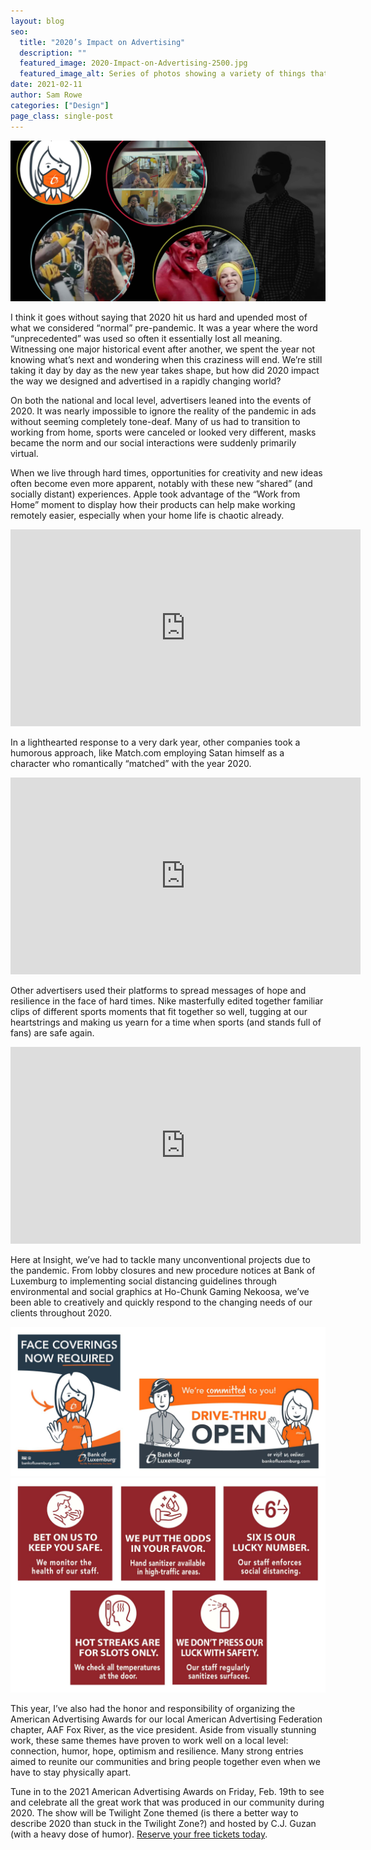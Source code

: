 ```yaml
---
layout: blog
seo:
  title: "2020’s Impact on Advertising"
  description: ""
  featured_image: 2020-Impact-on-Advertising-2500.jpg
  featured_image_alt: Series of photos showing a variety of things that changed during the pandemic
date: 2021-02-11
author: Sam Rowe
categories: ["Design"]
page_class: single-post
---
```


![Series of photos showing a variety of things that changed during the pandemic](2020-Impact-on-Advertising-2500.jpg)

I think it goes without saying that 2020 hit us hard and upended most of what we considered “normal” pre-pandemic. It was a year where the word “unprecedented” was used so often it essentially lost all meaning. Witnessing one major historical event after another, we spent the year not knowing what’s next and wondering when this craziness will end. We’re still taking it day by day as the new year takes shape, but how did 2020 impact the way we designed and advertised in a rapidly changing world?

On both the national and local level, advertisers leaned into the events of 2020. It was nearly impossible to ignore the reality of the pandemic in ads without seeming completely tone-deaf. Many of us had to transition to working from home, sports were canceled or looked very different, masks became the norm and our social interactions were suddenly primarily virtual.

When we live through hard times, opportunities for creativity and new ideas often become even more apparent, notably with these new “shared” (and socially distant) experiences. Apple took advantage of the “Work from Home” moment to display how their products can help make working remotely easier, especially when your home life is chaotic already.

<div class="aspect-ratio">
    <iframe width="560" height="315" src="https://www.youtube.com/embed/6_pru8U2RmM" frameborder="0" allow="accelerometer; autoplay; clipboard-write; encrypted-media; gyroscope; picture-in-picture" allowfullscreen></iframe>
</div>

In a lighthearted response to a very dark year, other companies took a humorous approach, like Match.com employing Satan himself as a character who romantically “matched” with the year 2020.

<div class="aspect-ratio">
    <iframe width="560" height="315" src="https://www.youtube.com/embed/L4l0rCjatGI" frameborder="0" allow="accelerometer; autoplay; clipboard-write; encrypted-media; gyroscope; picture-in-picture" allowfullscreen></iframe>
</div>

Other advertisers used their platforms to spread messages of hope and resilience in the face of hard times. Nike masterfully edited together familiar clips of different sports moments that fit together so well, tugging at our heartstrings and making us yearn for a time when sports (and stands full of fans) are safe again.

<div class="aspect-ratio">
    <iframe width="560" height="315" src="https://www.youtube.com/embed/WA4dDs0T7sM" frameborder="0" allow="accelerometer; autoplay; clipboard-write; encrypted-media; gyroscope; picture-in-picture" allowfullscreen></iframe>
</div>

Here at Insight, we’ve had to tackle many unconventional projects due to the pandemic. From lobby closures and new procedure notices at Bank of Luxemburg to implementing social distancing guidelines through environmental and social graphics at Ho-Chunk Gaming Nekoosa, we’ve been able to creatively and quickly respond to the changing needs of our clients throughout 2020.

![Bank of Luxemburg COVID-19 campaign effort](BOL-2020-campaign-graphics-1800.jpg)
![Bank of Luxemburg COVID-19 campaign effort](HCGN-Safety-Campaign-1800.jpg)

This year, I’ve also had the honor and responsibility of organizing the American Advertising Awards for our local American Advertising Federation chapter, AAF Fox River, as the vice president. Aside from visually stunning work, these same themes have proven to work well on a local level: connection, humor, hope, optimism and resilience. Many strong entries aimed to reunite our communities and bring people together even when we have to stay physically apart.

Tune in to the 2021 American Advertising Awards on Friday, Feb. 19th to see and celebrate all the great work that was produced in our community during 2020. The show will be Twilight Zone themed (is there a better way to describe 2020 than stuck in the Twilight Zone?) and hosted by C.J. Guzan (with a heavy dose of humor). <a href="http://aaffoxriver.org/registration/?action=evregister&event_id=67" target="_blank">Reserve your free tickets today</a>.
